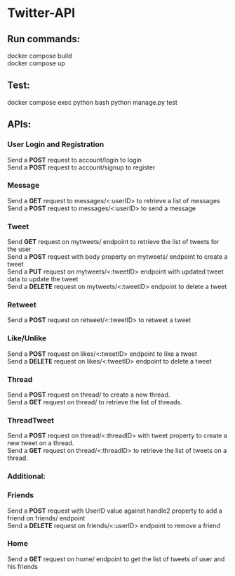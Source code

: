 # Twitter-API


## **Run commands:**

docker compose build <br/>
docker compose up

## **Test:**
docker compose exec python bash
python manage.py test

## **APIs:**

### **User Login and Registration**<br/>
Send a **POST** request to account/login to login<br/>
Send a **POST** request to account/signup to register<br/>

### **Message**<br/>
Send a **GET** request to messages/<:userID> to retrieve a list
of messages <br/>
Send a **POST** request to messages/<:userID> to send a message<br/>

### **Tweet**<br/>
Send **GET** request on mytweets/ endpoint to 
retrieve the list of tweets for the user <br/>
Send a **POST** request with body property on mytweets/ endpoint to 
create a tweet <br/>
Send a **PUT** request on mytweets/<:tweetID> endpoint with
updated tweet data to update the tweet <br/>
Send a **DELETE** request on mytweets/<:tweetID> endpoint to
delete a tweet<br/>

### **Retweet**<br/>
Send a **POST** request on retweet/<:tweetID>
to retweet a tweet<br/>

### **Like/Unlike**<br/>
Send a **POST** request on likes/<:tweetID> endpoint
to like a tweet <br/>
Send a **DELETE** request on likes/<:tweetID> endpoint
to delete a tweet<br/>

### **Thread**<br/>
Send a **POST** request on thread/ to create
a new thread.<br/>
Send a **GET** request on thread/ to retrieve the 
list of threads.<br/>

### **ThreadTweet**<br/>
 Send a **POST** request on thread/<:threadID> with 
 tweet property to create a new tweet on a thread.<br/>
 Send a **GET** request on thread/<:threadID> to
 retrieve the list of tweets on a thread.<br/>

### **Additional:**<br/>

### **Friends**<br/>
Send a **POST** request with UserID value against handle2 property
to add a friend on friends/ endpoint <br/>
Send a **DELETE** request on friends/<:userID> endpoint 
to remove a friend<br/>

### **Home**<br/>
Send a **GET** request on home/ endpoint
to get the list of tweets of user and his friends<br/>






    
